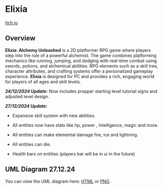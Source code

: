 # Elixia

[Itch.io](https://nikita-barak.itch.io/elixia-core)

## Overview
**Elixia: Alchemy Unleashed** is a 2D platformer RPG game where players step into the role of a powerful alchemist. The game combines platforming mechanics like running, jumping, and dodging with real-time combat using swords, potions, and alchemical abilities. RPG elements such as a skill tree, character attributes, and crafting systems offer a personalized gameplay experience. **Elixia** is designed for PC and provides a rich, engaging world for players of all ages and skill levels.

***24/12/2024 Update:*** Now includes propper starting level tutorial signs and adjusted level design.

***27/12/2024 Update:***
- Expansive skill system with new abilities.

- All entities now have stats like hp, power , intelligence, magic and more.

- All entities can make elemental damage  fire, ice and lightning.

- All entities can die.

- Health bars on entities (players bar will be in ui in the future)

## UML Diagram 27.12.24

You can view the UML diagram here: [HTML](https://nikita-barak.github.io/Elixia/docs/index.html) or [PNG](https://github.com/Nikita-Barak/Elixia/blob/main/docs/Overview.png).
